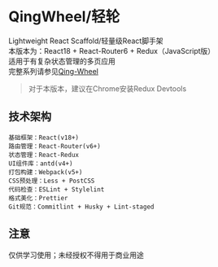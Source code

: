 # QingWheel/轻轮
Lightweight React Scaffold/轻量级React脚手架  
本版本为：React18 + React-Router6 + Redux（JavaScript版）  
适用于有复杂状态管理的多页应用  
完整系列请参见[Qing-Wheel](https://github.com/ArtanisW/Qing-Wheel)
> 对于本版本，建议在Chrome安装Redux Devtools
## 技术架构
```
基础框架：React(v18+)
路由管理：React-Router(v6+)
状态管理：React-Redux
UI组件库：antd(v4+)
打包构建：Webpack(v5+)
CSS预处理：Less + PostCSS
代码检查：ESLint + Stylelint
格式美化：Prettier
Git规范：Commitlint + Husky + Lint-staged
```
## 注意
仅供学习使用；未经授权不得用于商业用途